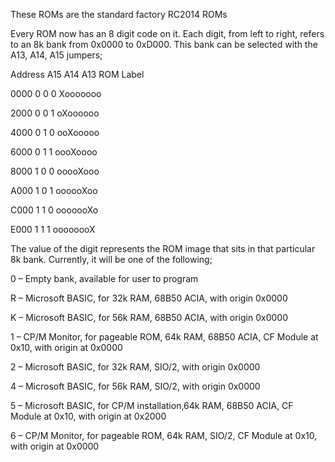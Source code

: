 These ROMs are the standard factory RC2014 ROMs

Every ROM now has an 8 digit code on it.  Each digit, from left to right, refers to an 8k bank from 0x0000 to 0xD000.  This bank can be selected with the A13, A14, A15 jumpers;

Address	A15	A14	A13	ROM Label

0000	0	0	0	 Xooooooo

2000	0	0	1	 oXoooooo

4000	0	1	0	 ooXooooo

6000	0	1	1	 oooXoooo

8000	1	0	0	 ooooXooo

A000	1	0	1	 oooooXoo

C000	1	1	0	 ooooooXo

E000	1	1	1	 oooooooX
 

The value of the digit represents the ROM image that sits in that particular 8k bank.  Currently, it will be one of the following;

0 – Empty bank, available for user to program

R – Microsoft BASIC, for 32k RAM, 68B50 ACIA, with origin 0x0000

K – Microsoft BASIC, for 56k RAM, 68B50 ACIA, with origin 0x0000

1 – CP/M Monitor, for pageable ROM, 64k RAM, 68B50 ACIA, CF Module at 0x10, with origin at 0x0000

2 – Microsoft BASIC, for 32k RAM, SIO/2, with origin 0x0000

4 – Microsoft BASIC, for 56k RAM, SIO/2, with origin 0x0000

5 – Microsoft BASIC, for CP/M installation,64k RAM, 68B50 ACIA, CF Module at 0x10, with origin at 0x2000

6 – CP/M Monitor, for pageable ROM, 64k RAM, SIO/2, CF Module at 0x10, with origin at 0x0000

